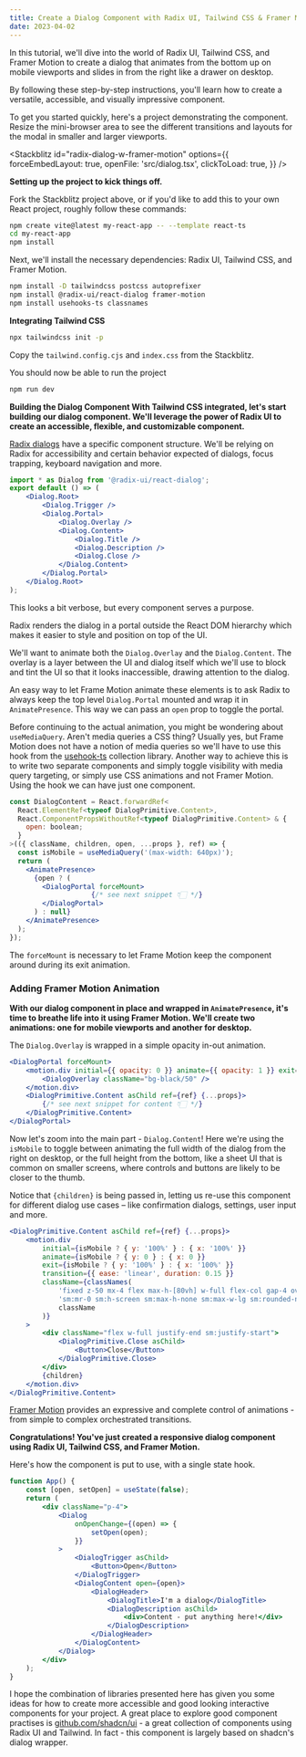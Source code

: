 ```yaml
---
title: Create a Dialog Component with Radix UI, Tailwind CSS & Framer Motion
date: 2023-04-02
---
```


<script lang="ts">
  import Stackblitz from "../../components/Stackblitz.svelte";
</script>

In this tutorial, we'll dive into the world of Radix UI, Tailwind CSS, and Framer Motion to create a
dialog that animates from the bottom up on mobile viewports and slides in from the right like a
drawer on desktop.

By following these step-by-step instructions, you'll learn how to create a versatile, accessible,
and visually impressive component.

To get you started quickly, here's a project demonstrating the component. Resize the mini-browser
area to see the different transitions and layouts for the modal in smaller and larger viewports.

<Stackblitz id="radix-dialog-w-framer-motion" options={{
	forceEmbedLayout: true,
	openFile: 'src/dialog.tsx',
	clickToLoad: true,
}} />

**Setting up the project to kick things off.**

Fork the Stackblitz project above, or if you'd like to add this to your own React project, roughly
follow these commands:

```bash
npm create vite@latest my-react-app -- --template react-ts
cd my-react-app
npm install
```

Next, we'll install the necessary dependencies: Radix UI, Tailwind CSS, and Framer Motion.

```bash
npm install -D tailwindcss postcss autoprefixer
npm install @radix-ui/react-dialog framer-motion
npm install usehooks-ts classnames
```

**Integrating Tailwind CSS**

```bash
npx tailwindcss init -p
```

Copy the `tailwind.config.cjs` and `index.css` from the Stackblitz.

You should now be able to run the project

```bash
npm run dev
```

**Building the Dialog Component With Tailwind CSS integrated, let's start building our dialog
component. We'll leverage the power of Radix UI to create an accessible, flexible, and
customizable component.**

[Radix dialogs](https://www.radix-ui.com/docs/primitives/components/dialog) have a specific
component structure. We'll be relying on Radix for accessibility and certain behavior expected of
dialogs, focus trapping, keyboard navigation and more.

```jsx
import * as Dialog from '@radix-ui/react-dialog';
export default () => (
	<Dialog.Root>
		<Dialog.Trigger />
		<Dialog.Portal>
			<Dialog.Overlay />
			<Dialog.Content>
				<Dialog.Title />
				<Dialog.Description />
				<Dialog.Close />
			</Dialog.Content>
		</Dialog.Portal>
	</Dialog.Root>
);
```

This looks a bit verbose, but every component serves a purpose.

Radix renders the dialog in a portal outside the React DOM hierarchy which makes it easier to
style and position on top of the UI.

We'll want to animate both the `Dialog.Overlay` and the `Dialog.Content`. The overlay is a
layer between the UI and dialog itself which we'll use to block and tint the UI so that it
looks inaccessible, drawing attention to the dialog.

An easy way to let Frame Motion animate these elements is to ask Radix to always keep the top level
`Dialog.Portal` mounted and wrap it in `AnimatePresence`. This way we can pass an `open` prop to
toggle the portal.

Before continuing to the actual animation, you might be wondering about `useMediaQuery`. Aren't
media queries a CSS thing? Usually yes, but Frame Motion does not have a notion of media queries so
we'll have to use this hook from the [usehook-ts](http://usehooks-ts.com) collection library.
Another way to achieve this is to write two separate components and simply toggle visibility with
media query targeting, or simply use CSS animations and not Framer Motion. Using the hook we can
have just one component.

```jsx
const DialogContent = React.forwardRef<
  React.ElementRef<typeof DialogPrimitive.Content>,
  React.ComponentPropsWithoutRef<typeof DialogPrimitive.Content> & {
    open: boolean;
  }
>(({ className, children, open, ...props }, ref) => {
  const isMobile = useMediaQuery('(max-width: 640px)');
  return (
    <AnimatePresence>
      {open ? (
        <DialogPortal forceMount>
					{/* see next snippet 👇🏻 */}
        </DialogPortal>
      ) : null}
    </AnimatePresence>
  );
});
```

The `forceMount` is necessary to let Frame Motion keep the component around during its exit animation.

### Adding Framer Motion Animation

**With our dialog component in place and wrapped in `AnimatePresence`, it's time to breathe life
into it using Framer Motion. We'll create two animations: one for mobile viewports and another for
desktop.**

The `Dialog.Overlay` is wrapped in a simple opacity in-out animation.

```jsx
<DialogPortal forceMount>
	<motion.div initial={{ opacity: 0 }} animate={{ opacity: 1 }} exit={{ opacity: 0 }}>
		<DialogOverlay className="bg-black/50" />
	</motion.div>
	<DialogPrimitive.Content asChild ref={ref} {...props}>
		{/* see next snippet for content 👇🏻 */}
	</DialogPrimitive.Content>
</DialogPortal>
```

Now let's zoom into the main part - `Dialog.Content`! Here we're using the `isMobile` to toggle
between animating the full width of the dialog from the right on desktop, or the full height
from the bottom, like a sheet UI that is common on smaller screens, where controls and buttons are
likely to be closer to the thumb.

Notice that `{children}` is being passed in, letting us re-use this component for different dialog
use cases – like confirmation dialogs, settings, user input and more.

```jsx
<DialogPrimitive.Content asChild ref={ref} {...props}>
	<motion.div
		initial={isMobile ? { y: '100%' } : { x: '100%' }}
		animate={isMobile ? { y: 0 } : { x: 0 }}
		exit={isMobile ? { y: '100%' } : { x: '100%' }}
		transition={{ ease: 'linear', duration: 0.15 }}
		className={classNames(
			'fixed z-50 mx-4 flex max-h-[80vh] w-full flex-col gap-4 overflow-y-auto rounded-t-xl bg-white p-6',
			'sm:mr-0 sm:h-screen sm:max-h-none sm:max-w-lg sm:rounded-none sm:shadow-lg',
			className
		)}
	>
		<div className="flex w-full justify-end sm:justify-start">
			<DialogPrimitive.Close asChild>
				<Button>Close</Button>
			</DialogPrimitive.Close>
		</div>
		{children}
	</motion.div>
</DialogPrimitive.Content>
```

[Framer Motion](http://framer.com/motion/examples/) provides an expressive and complete
control of animations - from simple to complex orchestrated transitions.

**Congratulations! You've just created a responsive dialog component using Radix UI,
Tailwind CSS, and Framer Motion.**

Here's how the component is put to use, with a single state hook.

```jsx
function App() {
	const [open, setOpen] = useState(false);
	return (
		<div className="p-4">
			<Dialog
				onOpenChange={(open) => {
					setOpen(open);
				}}
			>
				<DialogTrigger asChild>
					<Button>Open</Button>
				</DialogTrigger>
				<DialogContent open={open}>
					<DialogHeader>
						<DialogTitle>I'm a dialog</DialogTitle>
						<DialogDescription asChild>
							<div>Content - put anything here!</div>
						</DialogDescription>
					</DialogHeader>
				</DialogContent>
			</Dialog>
		</div>
	);
}
```

I hope the combination of libraries presented here has given you some ideas for how to create
more accessible and good looking interactive components for your project. A great place to explore
good component practises is [github.com/shadcn/ui](http://github.com/shadcn/ui) - a great collection
of components using Radix UI and Tailwind. In fact - this component is largely based on shadcn's
dialog wrapper.
